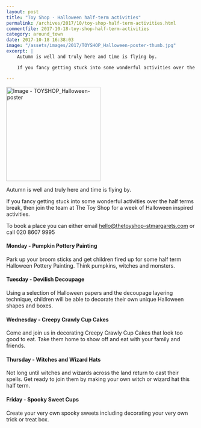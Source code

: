 ```yaml
---
layout: post
title: "Toy Shop - Halloween half-term activities"
permalink: /archives/2017/10/toy-shop-half-term-activities.html
commentfile: 2017-10-18-toy-shop-half-term-activities
category: around_town
date: 2017-10-18 16:38:03
image: "/assets/images/2017/TOYSHOP_Halloween-poster-thumb.jpg"
excerpt: |
    Autumn is well and truly here and time is flying by.

    If you fancy getting stuck into some wonderful activities over the half terms break, then join the team at The Toy Shop for a week of Halloween inspired activities.

---
```


<a href="/assets/images/2017/TOYSHOP_Halloween-poster.jpg" title="Click for a larger image"><img src="/assets/images/2017/TOYSHOP_Halloween-poster-thumb.jpg" width="250" alt="Image - TOYSHOP_Halloween-poster"  class="photo right"/></a>

Autumn is well and truly here and time is flying by.

If you fancy getting stuck into some wonderful activities over the half terms break, then join the team at The Toy Shop for a week of Halloween inspired activities.

To book a place you can either email <hello@thetoyshop-stmargarets.com> or call 020 8607 9995

#### Monday - Pumpkin Pottery Painting

Park up your broom sticks and get children fired up for some half term Halloween Pottery Painting. Think pumpkins, witches and monsters.

#### Tuesday - Devilish Decoupage

Using a selection of Halloween papers and the decoupage layering technique, children will be able to decorate their own unique Halloween shapes and boxes.

#### Wednesday - Creepy Crawly Cup Cakes

Come and join us in decorating Creepy Crawly Cup Cakes
that look too good to eat. Take them home to show off and eat with your family and friends.

#### Thursday - Witches and Wizard Hats

Not long until witches and wizards across the land return to cast their spells. Get ready to join them by making your own witch or wizard hat this half term.

#### Friday - Spooky Sweet Cups

Create your very own spooky sweets including decorating your very own trick or treat box.
